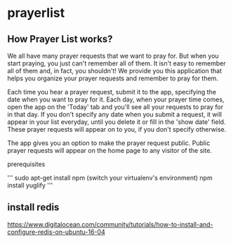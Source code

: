 # prayerlist
## How Prayer List works?
We all have many prayer requests that we want to pray for. But when you start praying, you just can't remember all of them. It isn't easy to remember all of them and, in fact, you shouldn't! We provide you this application that helps you organize your prayer requests and remember to pray for them.

Each time you hear a prayer request, submit it to the app, specifying the date when you want to pray for it. Each day, when your prayer time comes, open the app on the 'Today' tab and you'll see all your requests to pray for in that day. If you don't specify any date when you submit a request, it will appear in your list everyday, until you delete it or fill in the 'show date' field. These prayer requests will appear on to you, if you don't specify otherwise.

The app gives you an option to make the prayer request public. Public prayer requests will appear on the home page to any visitor of the site.


prerequisites

'''
sudo apt-get install npm
(switch your virtualenv's environment)
npm install yuglify
'''

## install redis
https://www.digitalocean.com/community/tutorials/how-to-install-and-configure-redis-on-ubuntu-16-04
